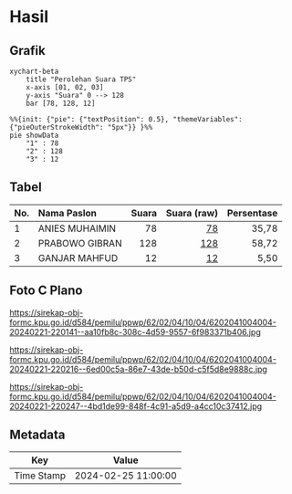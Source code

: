 # Hasil

## Grafik

```mermaid
xychart-beta
    title "Perolehan Suara TPS"
    x-axis [01, 02, 03]
    y-axis "Suara" 0 --> 128
    bar [78, 128, 12]
```

```mermaid
%%{init: {"pie": {"textPosition": 0.5}, "themeVariables": {"pieOuterStrokeWidth": "5px"}} }%%
pie showData
    "1" : 78
    "2" : 128
    "3" : 12
```

## Tabel

| No. | Nama Paslon    | Suara | Suara (raw) | Persentase |
|:--- |:-------------- | -----:| -----------:| ----------:|
| 1   | ANIES MUHAIMIN | 78    | [78][p-1]   | 35,78      |
| 2   | PRABOWO GIBRAN | 128   | [128][p-2]  | 58,72      |
| 3   | GANJAR MAHFUD  | 12    | [12][p-3]   | 5,50       |


[p-1]: https://github.com/gigit-pemilu/pemilu-2024-62-kalimantan-tengah/blob/main/pilpres/hitung-suara/sub/62-kalimantan-tengah/sub/02-kotawaringin-timur/sub/04-parenggean/sub/1004-parenggean/sub/004-tps/sub/paslon-1.txt
[p-2]: https://github.com/gigit-pemilu/pemilu-2024-62-kalimantan-tengah/blob/main/pilpres/hitung-suara/sub/62-kalimantan-tengah/sub/02-kotawaringin-timur/sub/04-parenggean/sub/1004-parenggean/sub/004-tps/sub/paslon-2.txt
[p-3]: https://github.com/gigit-pemilu/pemilu-2024-62-kalimantan-tengah/blob/main/pilpres/hitung-suara/sub/62-kalimantan-tengah/sub/02-kotawaringin-timur/sub/04-parenggean/sub/1004-parenggean/sub/004-tps/sub/paslon-3.txt

## Foto C Plano

https://sirekap-obj-formc.kpu.go.id/d584/pemilu/ppwp/62/02/04/10/04/6202041004004-20240221-220141--aa10fb8c-308c-4d59-9557-6f983371b406.jpg

https://sirekap-obj-formc.kpu.go.id/d584/pemilu/ppwp/62/02/04/10/04/6202041004004-20240221-220216--6ed00c5a-86e7-43de-b50d-c5f5d8e9888c.jpg

https://sirekap-obj-formc.kpu.go.id/d584/pemilu/ppwp/62/02/04/10/04/6202041004004-20240221-220247--4bd1de99-848f-4c91-a5d9-a4cc10c37412.jpg


## Metadata

| Key        | Value               |
| ---------- | ------------------- |
| Time Stamp | 2024-02-25 11:00:00 |



